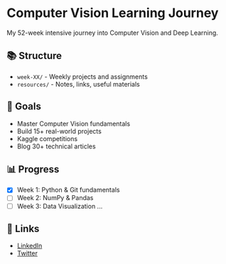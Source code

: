 # Computer Vision Learning Journey

My 52-week intensive journey into Computer Vision and Deep Learning.

## 📚 Structure

- `week-XX/` - Weekly projects and assignments
- `resources/` - Notes, links, useful materials

## 🎯 Goals

- Master Computer Vision fundamentals
- Build 15+ real-world projects
- Kaggle competitions
- Blog 30+ technical articles

## 📊 Progress

- [x] Week 1: Python & Git fundamentals
- [ ] Week 2: NumPy & Pandas
- [ ] Week 3: Data Visualization
...

## 🔗 Links

- [LinkedIn](https://www.linkedin.com/in/furkan-karaduman-2b920b395/)
- [Twitter](https://x.com/nacikaradumann)
